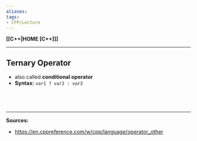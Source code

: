 ```yaml
---
aliases:
tags:
- CPP/Lecture
---
```

**[[C++|HOME [C++]]]**

---
## Ternary Operator
- also called **conditional operator**
- **Syntax:** `var1 ? var2 : var3`

<br>

# 
---
**Sources:**
- https://en.cppreference.com/w/cpp/language/operator_other